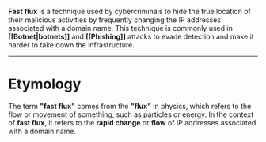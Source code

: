 **Fast flux** is a technique used by cybercriminals to hide the true location of their malicious activities by frequently changing the IP addresses associated with a domain name. This technique is commonly used in **[[Botnet|botnets]]** and **[[Phishing]]** attacks to evade detection and make it harder to take down the infrastructure.

---
# Etymology
The term **"fast flux"** comes from the **"flux"** in physics, which refers to the flow or movement of something, such as particles or energy. In the context of **fast flux**, it refers to the **rapid change** or **flow** of IP addresses associated with a domain name.